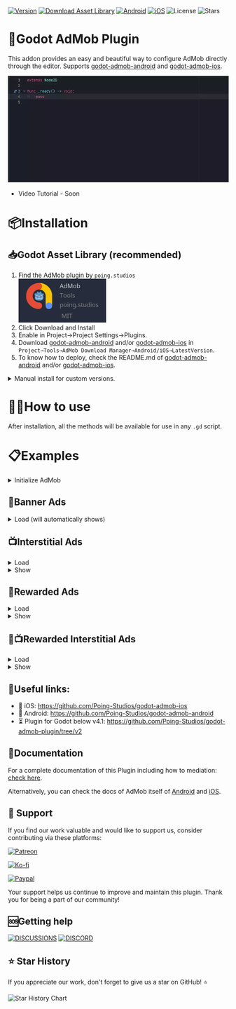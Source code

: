 [![Version](https://img.shields.io/github/v/tag/Poing-Studios/godot-admob-plugin?label=Version&style=for-the-badge)](https://github.com/Poing-Studios/godot-admob-plugin/releases)
[![Download Asset Library](https://img.shields.io/badge/Download-Asset%20Library-darkgreen?style=for-the-badge)](https://godotengine.org/asset-library/asset/1108)
[![Android](https://img.shields.io/badge/Android-3DDC84?style=for-the-badge&logo=android&logoColor=white)](https://github.com/Poing-Studios/godot-admob-android)
[![iOS](https://img.shields.io/badge/iOS-000000?style=for-the-badge&logo=ios&logoColor=white)](https://github.com/Poing-Studios/godot-admob-ios)
![License](https://img.shields.io/github/license/Poing-Studios/godot-admob-plugin?style=for-the-badge)
![Stars](https://img.shields.io/github/stars/Poing-Studios/godot-admob-plugin?style=social)

# 🦾Godot AdMob Plugin

This addon provides an easy and beautiful way to configure AdMob directly through the editor. Supports [godot-admob-android](https://github.com/Poing-Studios/godot-admob-android) and [godot-admob-ios](https://github.com/Poing-Studios/godot-admob-ios).

<div align="center">

![Plugin Usage](static/usage.webp)

</div>

- Video Tutorial - Soon

# 📦Installation
## 📥Godot Asset Library (recommended)

1. Find the AdMob plugin by `poing.studios` \
   <img height=100 src="static/asset_library.png">
2. Click Download and Install
3. Enable in Project→Project Settings→Plugins.
4. Download [godot-admob-android](https://github.com/Poing-Studios/godot-admob-android) and/or [godot-admob-ios](https://github.com/Poing-Studios/godot-admob-ios) in `Project→Tools→AdMob Download Manager→Android/iOS→LatestVersion`.
5. To know how to deploy, check the README.md of [godot-admob-android](https://github.com/Poing-Studios/godot-admob-android/#usage) and/or [godot-admob-ios](https://github.com/Poing-Studios/godot-admob-ios/#usage).

<details>
<summary>Manual install for custom versions.</summary>

1. Pick a [specific version](https://github.com/Poing-Studios/godot-admob-editor/tags) from tags
2. Download and extract as a `.zip` or `.tar.gz`
3. Copy the extracted `addons/admob` folder into `res://addons` on your project
4. Download [godot-admob-android](https://github.com/Poing-Studios/godot-admob-android) and/or [godot-admob-ios](https://github.com/Poing-Studios/godot-admob-ios) in `Project→Tools→AdMob Download Manager→Android/iOS→LatestVersion`.
5. To know how to deploy, check the README.md of [godot-admob-android](https://github.com/Poing-Studios/godot-admob-android/#usage) and/or [godot-admob-ios](https://github.com/Poing-Studios/godot-admob-ios/#usage).

</details>

# 🙋‍♂️How to use
After installation, all the methods will be available for use in any `.gd` script.

# 📋Examples

<details>
<summary>Initialize AdMob</summary>

```gdscript
func _ready() -> void:
	#just need to call once
	MobileAds.initialize()
```

</details>

## 🎏Banner Ads

<details>
<summary>Load (will automatically shows)</summary>

```gdscript
# button signal on scene
func _on_load_banner_pressed() -> void:
	var unit_id : String
	if OS.get_name() == "Android":
		unit_id = "ca-app-pub-3940256099942544/6300978111"
	elif OS.get_name() == "iOS":
		unit_id = "ca-app-pub-3940256099942544/6300978111"

	var ad_view := AdView.new(unit_id, AdSize.BANNER, AdPosition.Values.TOP)
	ad_view.load_ad(AdRequest.new())
```

</details>

## 📺Interstitial Ads
<details>
<summary>Load</summary>

```gdscript
var interstitial_ad : InterstitialAd
var interstitial_ad_load_callback := InterstitialAdLoadCallback.new()
func _ready():
	interstitial_ad_load_callback.on_ad_failed_to_load = on_interstitial_ad_failed_to_load
	interstitial_ad_load_callback.on_ad_loaded = on_interstitial_ad_loaded

# button signal on scene
func _on_load_interstitial_pressed() -> void:
	var unit_id : String
	if OS.get_name() == "Android":
		unit_id = "ca-app-pub-3940256099942544/1033173712"
	elif OS.get_name() == "iOS":
		unit_id = "ca-app-pub-3940256099942544/4411468910"

	InterstitialAdLoader.new().load(unit_id, AdRequest.new(), interstitial_ad_load_callback)

func on_interstitial_ad_failed_to_load(adError : LoadAdError) -> void:
	print(adError.message)

func on_interstitial_ad_loaded(interstitial_ad : InterstitialAd) -> void:
	self.interstitial_ad = interstitial_ad
```

</details>

<details>
<summary>Show</summary>

```gdscript
# button signal on scene
func _on_show_pressed():
	if interstitial_ad:
		interstitial_ad.show()
```

</details>

## 🎁Rewarded Ads

<details>
<summary>Load</summary>

```gdscript
var rewarded_ad : RewardedAd
var rewarded_ad_load_callback := RewardedAdLoadCallback.new()

func _ready():
	rewarded_ad_load_callback.on_ad_failed_to_load = on_rewarded_ad_failed_to_load
	rewarded_ad_load_callback.on_ad_loaded = on_rewarded_ad_loaded

# button signal on scene
func _on_load_interstitial_pressed() -> void:
	var unit_id : String
	if OS.get_name() == "Android":
		unit_id = "ca-app-pub-3940256099942544/5224354917"
	elif OS.get_name() == "iOS":
		unit_id = "ca-app-pub-3940256099942544/1712485313"

	RewardedAdLoader.new().load(unit_id, AdRequest.new(), rewarded_ad_load_callback)

func on_rewarded_ad_failed_to_load(adError : LoadAdError) -> void:
	print(adError.message)
	
func on_rewarded_ad_loaded(rewarded_ad : RewardedAd) -> void:
	self.rewarded_ad = rewarded_ad
```

</details>

<details>
<summary>Show</summary>

```gdscript
# button signal on scene
func _on_show_pressed():
	if rewarded_ad:
		rewarded_ad.show()
```

</details>

## 🎁📺Rewarded Interstitial Ads
<details>
<summary>Load</summary>

```gdscript
var rewarded_interstitial_ad : RewardedInterstitialAd
var rewarded_interstitial_ad_load_callback := RewardedInterstitialAdLoadCallback.new()

func _ready():
	rewarded_interstitial_ad_load_callback.on_ad_failed_to_load = on_rewarded_interstitial_ad_failed_to_load
	rewarded_interstitial_ad_load_callback.on_ad_loaded = on_rewarded_interstitial_ad_loaded

# button signal on scene
func _on_load_interstitial_pressed() -> void:
	var unit_id : String
	if OS.get_name() == "Android":
		unit_id = "ca-app-pub-3940256099942544/5354046379"
	elif OS.get_name() == "iOS":
		unit_id = "ca-app-pub-3940256099942544/6978759866"
	
	RewardedInterstitialAdLoader.new().load(unit_id, AdRequest.new(), rewarded_interstitial_ad_load_callback)

func on_rewarded_interstitial_ad_failed_to_load(adError : LoadAdError) -> void:
	print(adError.message)
	
func on_rewarded_interstitial_ad_loaded(rewarded_interstitial_ad : RewardedInterstitialAd) -> void:
	self.rewarded_interstitial_ad = rewarded_interstitial_ad
```

</details>


<details>
<summary>Show</summary>

```gdscript
# button signal on scene
func _on_show_pressed():
	if rewarded_interstitial_ad:
		rewarded_interstitial_ad.show(on_user_earned_reward_listener)
```

</details>


## 📎Useful links:
- 🍏 iOS: https://github.com/Poing-Studios/godot-admob-ios
- 🤖 Android: https://github.com/Poing-Studios/godot-admob-android
- ⏳ Plugin for Godot below v4.1: https://github.com/Poing-Studios/godot-admob-plugin/tree/v2

## 📄Documentation
For a complete documentation of this Plugin including how to mediation: [check here](docs).

Alternatively, you can check the docs of AdMob itself of [Android](https://developers.google.com/admob/android/quick-start) and [iOS](https://developers.google.com/admob/ios/quick-start).

## 🙏 Support
If you find our work valuable and would like to support us, consider contributing via these platforms:

[![Patreon](https://img.shields.io/badge/Support%20us%20on-Patreon-orange?style=for-the-badge&logo=patreon)](https://patreon.com/poingstudios)

[![Ko-fi](https://img.shields.io/badge/Buy%20us%20a-coffee-yellow?style=for-the-badge&logo=ko-fi)](https://ko-fi.com/poingstudios)

[![Paypal](https://img.shields.io/badge/Donate-via%20Paypal-blue?style=for-the-badge&logo=paypal)](https://www.paypal.com/donate/?hosted_button_id=EBUVPEGF4BUR8)

Your support helps us continue to improve and maintain this plugin. Thank you for being a part of our community!


## 🆘Getting help
[![DISCUSSIONS](https://img.shields.io/badge/Discussions-green?style=for-the-badge)](https://github.com/Poing-Studios/godot-admob-plugin/discussions)
[![DISCORD](https://img.shields.io/badge/Discord-7289DA?style=for-the-badge)](https://discord.com/invite/YEPvYjSSMk)



## ⭐ Star History
If you appreciate our work, don't forget to give us a star on GitHub! ⭐

![Star History Chart](https://api.star-history.com/svg?repos=Poing-studios/godot-admob-plugin&type=Date)
